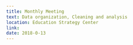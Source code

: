```yaml
---
title: Monthly Meeting
text: Data organization, Cleaning and analysis
location: Education Strategy Center
link: 
date: 2018-0-13
---
```

